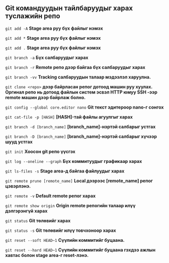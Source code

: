 Git командуудын тайлбаруудыг харах туслажийн репо
--
`git add -A` **Stage area руу бүх файлыг нэмэх**

`git add *` **Stage area руу бүх файлыг нэмэх**

`git add .` **Stage area руу бүх файлыг нэмэх**

`git branch -a` **Бүх салбаруудыг харах**

`git branch -r` **Remote репо дээр байгаа бүх салбаруудыг харах**

`git branch -vv` **Tracking салбаруудын талаар мэдээлэл харуулна.**

`git clone <repo>` **</repo> дээр байрласан репог дотоод машин руу хуулах. Оргинал репо нь дотоод файлын систем эсвэл HTTP юмуу SSH -ээр remote машин дээр байрлаж болно.**

`git config --global core.editor nano` **Git текст эдитероор nano-г сонгох**

`git cat-file -p [HASH]` **[HASH]-тай файлы агуулгыг харах**

`git branch -d [branch_name]` **[branch_name]-нэртэй салбарыг устгах**

`git branch -D [branch_name]` **[branch_name]-нэртэй салбарыг хүчээр шууд устгах**

`git init` **Хоосон git репо үүсгэх**

`git log --oneline --graph` **Бүх коммитуудыг графикаар харах**

`git ls-files -s` **Stage area-д байгаа файлуудыг харах**

`git remote prune [remote_name]` **Local дээрээс [remote_name] репог цэвэрлэнэ.**

`git remote -v` **Default remote репог харах**

`git remote show origin` **Origin remote репогийн талаар илүү дэлгэрэнгүй харах**

`git status` **Git төлөвийг харах**

`git status -s` **Git төлөвийг илүү товчхоноор харах**

`git reset --soft HEAD~1` **Сүүлийн коммитийг буцаана.**

`git reset --hard HEAD~1` **Сүүлийн коммитийг буцаана гэхдээ ажлын хавтас болон stage area-г reset-лэнэ.**






